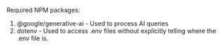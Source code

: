 

Required NPM packages:
1. @google/generative-ai - Used to process AI queries
2. dotenv - Used to access .env files without explicitly telling where the .env file is.